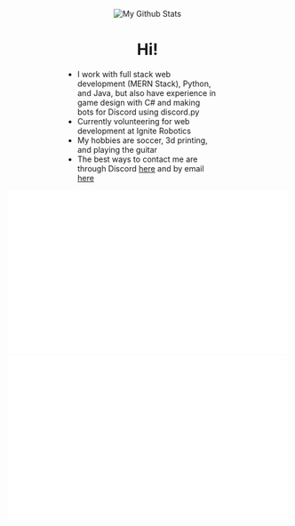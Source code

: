 
<p align="center">
  <img src="https://github-profile-trophy.vercel.app/?username=somebody4545&theme=darkhub&row=1&no-frame=true&no-bg=true" alt="My Github Stats"/>
</p>
<h1 align="center">Hi!</h1>
<ul style="padding-left: 25%; padding-right: 25%;">
 <li>I work with full stack web development (MERN Stack), Python, and Java, but also have experience in game design with C# and making bots for Discord using discord.py</li>
 <li>Currently volunteering for web development at Ignite Robotics</li>
 <li>My hobbies are soccer, 3d printing, and playing the guitar</li>
 <li>The best ways to contact me are through Discord <a href="https://discord.com/users/697913907528073296">here</a> and by email <a href="mailto:somebody.4545@outlook.com">here</a></li>
</ul>
<p align="center">
  <img src="https://raw.githubusercontent.com/somebody4545/github-stats-new/master/generated/overview.svg#gh-dark-mode-only" alt="My Github Stats"/>
  <img src="https://raw.githubusercontent.com/somebody4545/github-stats-new/master/generated/languages.svg#gh-dark-mode-only" alt="My Github Stats"/>
</p>
